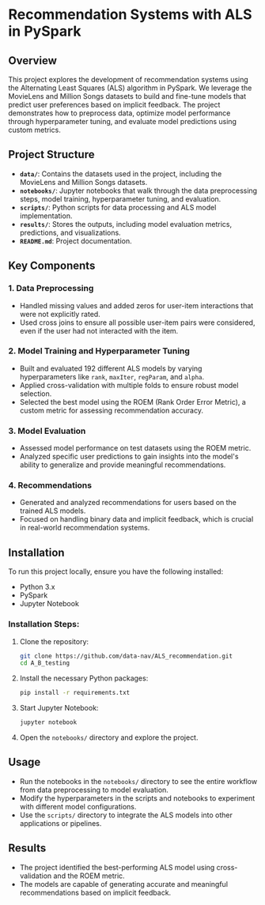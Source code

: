 
# **Recommendation Systems with ALS in PySpark**

## **Overview**
This project explores the development of recommendation systems using the Alternating Least Squares (ALS) algorithm in PySpark. We leverage the MovieLens and Million Songs datasets to build and fine-tune models that predict user preferences based on implicit feedback. The project demonstrates how to preprocess data, optimize model performance through hyperparameter tuning, and evaluate model predictions using custom metrics.

## **Project Structure**
- **`data/`**: Contains the datasets used in the project, including the MovieLens and Million Songs datasets.
- **`notebooks/`**: Jupyter notebooks that walk through the data preprocessing steps, model training, hyperparameter tuning, and evaluation.
- **`scripts/`**: Python scripts for data processing and ALS model implementation.
- **`results/`**: Stores the outputs, including model evaluation metrics, predictions, and visualizations.
- **`README.md`**: Project documentation.

## **Key Components**
### 1. **Data Preprocessing**
   - Handled missing values and added zeros for user-item interactions that were not explicitly rated.
   - Used cross joins to ensure all possible user-item pairs were considered, even if the user had not interacted with the item.

### 2. **Model Training and Hyperparameter Tuning**
   - Built and evaluated 192 different ALS models by varying hyperparameters like `rank`, `maxIter`, `regParam`, and `alpha`.
   - Applied cross-validation with multiple folds to ensure robust model selection.
   - Selected the best model using the ROEM (Rank Order Error Metric), a custom metric for assessing recommendation accuracy.

### 3. **Model Evaluation**
   - Assessed model performance on test datasets using the ROEM metric.
   - Analyzed specific user predictions to gain insights into the model's ability to generalize and provide meaningful recommendations.

### 4. **Recommendations**
   - Generated and analyzed recommendations for users based on the trained ALS models.
   - Focused on handling binary data and implicit feedback, which is crucial in real-world recommendation systems.

## **Installation**
To run this project locally, ensure you have the following installed:
- Python 3.x
- PySpark
- Jupyter Notebook

### **Installation Steps:**
1. Clone the repository:
   ```bash
   git clone https://github.com/data-nav/ALS_recommendation.git
   cd A_B_testing
   ```
2. Install the necessary Python packages:
   ```bash
   pip install -r requirements.txt
   ```
3. Start Jupyter Notebook:
   ```bash
   jupyter notebook
   ```
4. Open the `notebooks/` directory and explore the project.

## **Usage**
- Run the notebooks in the `notebooks/` directory to see the entire workflow from data preprocessing to model evaluation.
- Modify the hyperparameters in the scripts and notebooks to experiment with different model configurations.
- Use the `scripts/` directory to integrate the ALS models into other applications or pipelines.

## **Results**
- The project identified the best-performing ALS model using cross-validation and the ROEM metric.
- The models are capable of generating accurate and meaningful recommendations based on implicit feedback.

